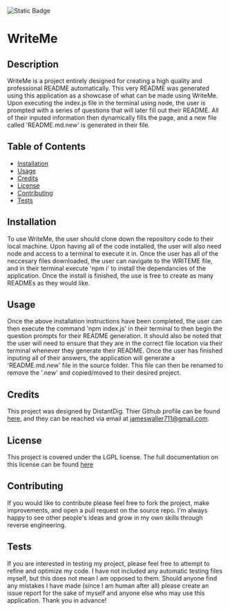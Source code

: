 ![Static Badge](https://img.shields.io/badge/License-LGPL-blue)

  # WriteMe

  ## Description

  WriteMe is a project entirely designed for creating a high quality and professional README automatically. This very README was generated using this application as a showcase of what can be made using WriteMe. Upon executing the index.js file in the terminal using node, the user is prompted with a series of questions that will later fill out their README. All of their inputed information then dynamically fills the page, and a new file called 'README.md.new' is generated in their file.

  ## Table of Contents

  - [Installation](#installation)
  - [Usage](#usage)
  - [Credits](#credits)
  - [License](#license)
  - [Contributing](#contributing)
  - [Tests](#tests)

  ## Installation

  To use WriteMe, the user should clone down the repository code to their local machine. Upon having all of the code installed, the user will also need node and access to a terminal to execute it in. Once the user has all of the neccesary files downloaded, the user can navigate to the WRITEME file, and in their terminal execute 'npm i' to install the dependancies of the application. Once the install is finished, the use is free to create as many READMEs as they would like.

  ## Usage

  Once the above installation instructions have been completed, the user can then execute the command 'npm index.js' in their terminal to then begin the question prompts for their README generation. It should also be noted that the user will need to ensure that they are in the correct file location via their terminal whenever they generate their README. Once the user has finished inputing all of their answers, the application will generate a 'README.md.new' file in the source folder. This file can then be renamed to remove the '.new' and copied/moved to their desired project.

  ## Credits

  This project was designed by DistantDig. Thier Github profile can be found [here](https://github.com/DistantDig), and they can be reached via email at jameswaller711@gmail.com.

  ## License

  This project is covered under the LGPL license. The full documentation on this license can be found [here](https://www.gnu.org/licenses/lgpl-3.0)

  ## Contributing

  If you would like to contribute please feel free to fork the project, make improvements, and open a pull request on the source repo. I'm always happy to see other people's ideas and grow in my own skills through reverse engineering.

  ## Tests

  If you are interested in testing my project, please feel free to attempt to refine and optimize my code. I  have not included any automatic testing files myself, but this does not mean I am opposed to them. Should anyone find any mistakes I have made (since I am human after all) please create an issue report for the sake of myself and anyone else who may use this application. Thank you in advance! 

